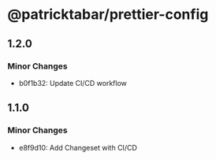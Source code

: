 # @patricktabar/prettier-config

## 1.2.0

### Minor Changes

- b0f1b32: Update CI/CD workflow

## 1.1.0

### Minor Changes

- e8f9d10: Add Changeset with CI/CD
